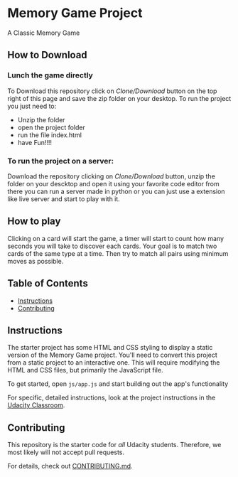 # Memory Game Project

A Classic Memory Game

## How to Download

### Lunch the game directly

To Download this repository click on _Clone/Download_ button on the top right of this page and save the zip folder on your desktop. 
To run the project you just need to:
* Unzip the folder
* open the project folder
* run the file index.html
* have Fun!!!!

### To run the project on a server:
Download the repository clicking on _Clone/Download_ button, unzip the folder on your descktop and open it using your favorite code editor from there you can run a server made in python or you can just use a extension like live server and start to play with it. 

## How to play

Clicking on a card will start the game, a timer will start to count how many seconds you will take to discover each cards.
Your goal is to match two cards of the same type at a time.
Then try to match all pairs using minimum moves as possible.

## Table of Contents

* [Instructions](#instructions)
* [Contributing](#contributing)

## Instructions

The starter project has some HTML and CSS styling to display a static version of the Memory Game project. You'll need to convert this project from a static project to an interactive one. This will require modifying the HTML and CSS files, but primarily the JavaScript file.

To get started, open `js/app.js` and start building out the app's functionality

For specific, detailed instructions, look at the project instructions in the [Udacity Classroom](https://classroom.udacity.com/me).

## Contributing

This repository is the starter code for _all_ Udacity students. Therefore, we most likely will not accept pull requests.

For details, check out [CONTRIBUTING.md](CONTRIBUTING.md).
